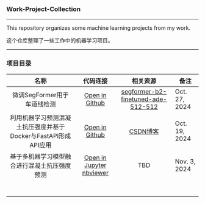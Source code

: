 ### Work-Project-Collection

---

This repository organizes some machine learning projects from my work.

这个仓库整理了一些工作中的机器学习项目。

---

### 项目目录

|                              名称                              |                                                                                                代码连接                                                                                                |                                              相关资源                                              | 备注          |
| :------------------------------------------------------------: | :-----------------------------------------------------------------------------------------------------------------------------------------------------------------------------------------------------: | :-------------------------------------------------------------------------------------------------: | ------------- |
|                  微调SegFormer用于车道线检测                  |                                         [Open in Github](https://github.com/YaoXiao-CS/Work-Project-Collection/tree/main/Fine-Tuning-SegFormer-For-Lane-Detection)                                         | [segformer-b2-finetuned-ade-512-512](https://huggingface.co/nvidia/segformer-b2-finetuned-ade-512-512) | Oct. 27, 2024 |
| 利用机器学习预测混凝土抗压强度并基于Docker与FastAPI形成API应用 |   [Open in Github](https://github.com/YaoXiao-CS/Work-Project-Collection/tree/main/ML-%E5%88%A9%E7%94%A8Docker%E4%B8%8EFastAPI%E9%83%A8%E7%BD%B2%E6%9C%BA%E5%99%A8%E5%AD%A6%E4%B9%A0%E6%A8%A1%E5%9E%8B)   |      [CSDN博客](https://blog.csdn.net/AIHUBEI/article/details/143086226?spm=1001.2014.3001.5502)      | Oct. 19, 2024 |
|          基于多机器学习模型融合进行混凝土抗压强度预测          | [Open in Jupyter nbviewer](https://nbviewer.jupyter.org/urls/raw.githubusercontent.com/YaoXiao-CS/Work-Project-Collection/main/ML-利用机器学习预测混凝土抗压强度/cement-strength-eda-and-prediction.ipynb) |                                                 TBD                                                 | Nov. 3, 2024  |
|                                                                |                                                                                                                                                                                                        |                                                                                                    |               |
|                                                                |                                                                                                                                                                                                        |                                                                                                    |               |
|                                                                |                                                                                                                                                                                                        |                                                                                                    |               |
|                                                                |                                                                                                                                                                                                        |                                                                                                    |               |
|                                                                |                                                                                                                                                                                                        |                                                                                                    |               |
|                                                                |                                                                                                                                                                                                        |                                                                                                    |               |
|                                                                |                                                                                                                                                                                                        |                                                                                                    |               |
